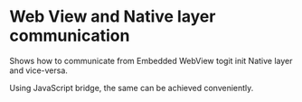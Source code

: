# Web View and Native layer communication

Shows how to communicate from Embedded WebView togit init Native layer and vice-versa.

Using JavaScript bridge, the same can be achieved conveniently.
